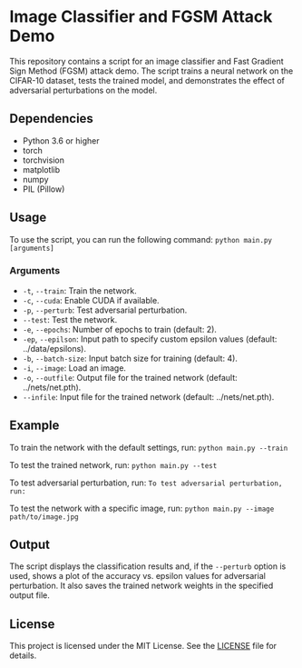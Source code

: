 # Image Classifier and FGSM Attack Demo

This repository contains a script for an image classifier and Fast Gradient Sign Method (FGSM) attack demo. The script trains a neural network on the CIFAR-10 dataset, tests the trained model, and demonstrates the effect of adversarial perturbations on the model.

## Dependencies

- Python 3.6 or higher
- torch
- torchvision
- matplotlib
- numpy
- PIL (Pillow)

## Usage

To use the script, you can run the following command:
`python main.py [arguments]`


### Arguments

- `-t`, `--train`: Train the network.
- `-c`, `--cuda`: Enable CUDA if available.
- `-p`, `--perturb`: Test adversarial perturbation.
- `--test`: Test the network.
- `-e`, `--epochs`: Number of epochs to train (default: 2).
- `-ep`, `--epilson`: Input path to specify custom epsilon values (default: ../data/epsilons).
- `-b`, `--batch-size`: Input batch size for training (default: 4).
- `-i`, `--image`: Load an image.
- `-o`, `--outfile`: Output file for the trained network (default: ../nets/net.pth).
- `--infile`: Input file for the trained network (default: ../nets/net.pth).

## Example

To train the network with the default settings, run:
`python main.py --train`

To test the trained network, run:
`python main.py --test`

To test adversarial perturbation, run:
`To test adversarial perturbation, run:`

To test the network with a specific image, run:
`python main.py --image path/to/image.jpg`

## Output
The script displays the classification results and, if the `--perturb` option is used, shows a plot of the accuracy vs. epsilon values for adversarial perturbation. It also saves the trained network weights in the specified output file.

## License
This project is licensed under the MIT License. See the [LICENSE](./LICENSE) file for details.
